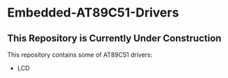 # Embedded-AT89C51-Drivers
## This Repository is Currently Under Construction
This repository contains some of AT89C51 drivers:
- LCD
